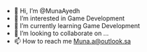 - 👋 Hi, I’m @MunaAyedh
- 👀 I’m interested in Game Development
- 🌱 I’m currently learning Game Development 
- 💞️ I’m looking to collaborate on ...
- 📫 How to reach me Muna.a@outlook.sa

<!---
MunaAyedh/MunaAyedh is a ✨ special ✨ repository because its `README.md` (this file) appears on your GitHub profile.
You can click the Preview link to take a look at your changes.
--->
